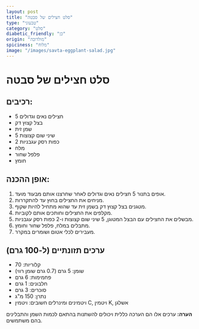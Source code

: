 ```yaml
---
layout: post
title: "סלט חצילים של סבטה"
type: "טבעוני"
category: "סלט"
diabetic_friendly: "כן"
origin: "מולדובה"
spiciness: "מלוח"
image: "/images/savta-eggplant-salad.jpg"
---
```

# סלט חצילים של סבטה

## רכיבים:
- 5 חצילים נאים וגדולים
- בצל קצוץ דק
- שמן זית
- 5 שיני שום קצוצות
- 2 כפות רסק עגבניות
- מלח
- פלפל שחור
- חומץ

## אופן ההכנה:
1. אופים בתנור 5 חצילים נאים וגדולים לאחר שחרצנו אותם מבעוד מועד.
2. מניחים את החצילים בחוץ עד להתקררות.
3. מטגנים בצל קצוץ דק בשמן זית עד שהוא מתחיל להיות שקוף.
4. מקלפים את החצילים וחותכים אותם לקוביות.
5. מבשלים את החצילים עם הבצל המטוגן, 5 שיני שום קצוצות ו-2 כפות רסק עגבניות.
6. מתבלים במלח, פלפל שחור וחומץ.
7. מעבירים לכלי אטום ושומרים במקרר.

## ערכים תזונתיים (ל-100 גרם)
- קלוריות: 70
- שומן: 5 גרם (0.7 גרם שומן רווי)
- פחמימות: 6 גרם
- חלבונים: 1 גרם
- סוכרים: 3 גרם
- נתרן: 150 מ"ג
- ויטמינים ומינרלים חשובים: ויטמין C, ויטמין K, אשלגן

**הערה:** ערכים אלו הם הערכה כללית ויכולים להשתנות בהתאם לכמות השמן והתבלינים בהם משתמשים.
